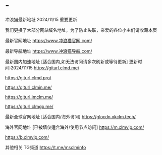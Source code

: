 # -
冲浪猫最新地址
2024/11/15 重要更新

我们更换了大部分网站域名地址，为了防止失联，亲爱的各位小主们请收藏本页

最新官网地址
https://www.冲浪猫官网.com/

最新导航地址
https://www.冲浪猫导航.com/

最新国内加速地址
[适合国内,如无法访问请多次刷新或等待更新] 更新时间:2024/11/15
https://giturl.clmd.me/

https://giturl.clmd.pro/

https://giturl.clmin.me/

https://giturl.imclm.me/

https://giturl.clmgo.me/

最新全球官网地址
[适合国内/海外访问]
https://glocdn.okclm.tech/

海外官网地址
[已被墙仅适合海外/使用节点访问]
https://m.clmvip.com/

https://b.clmvip.com/

其他相关
TG频道 https://t.me/msclminfo
